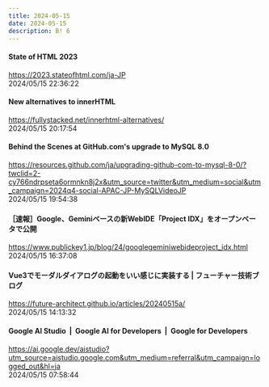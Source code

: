 ```yaml
---
title: 2024-05-15
date: 2024-05-15
description: B! 6
---
```


#### State of HTML 2023
https://2023.stateofhtml.com/ja-JP<br>
2024/05/15 22:36:22<br>


#### New alternatives to innerHTML
https://fullystacked.net/innerhtml-alternatives/<br>
2024/05/15 20:17:54<br>


#### Behind the Scenes at GitHub.com's upgrade to MySQL 8.0
https://resources.github.com/ja/upgrading-github-com-to-mysql-8-0/?twclid=2-cy766ndrpseta6ormnkn8j2x&utm_source=twitter&utm_medium=social&utm_campaign=2024q4-social-APAC-JP-MySQLVideoJP<br>
2024/05/15 19:54:38<br>


#### ［速報］Google、Geminiベースの新WebIDE「Project IDX」をオープンベータで公開
https://www.publickey1.jp/blog/24/googlegeminiwebideproject_idx.html<br>
2024/05/15 16:37:08<br>


#### Vue3でモーダルダイアログの起動をいい感じに実装する | フューチャー技術ブログ
https://future-architect.github.io/articles/20240515a/<br>
2024/05/15 14:13:32<br>


#### Google AI Studio  |  Google AI for Developers  |  Google for Developers
https://ai.google.dev/aistudio?utm_source=aistudio.google.com&utm_medium=referral&utm_campaign=logged_out&hl=ja<br>
2024/05/15 07:58:44<br>


